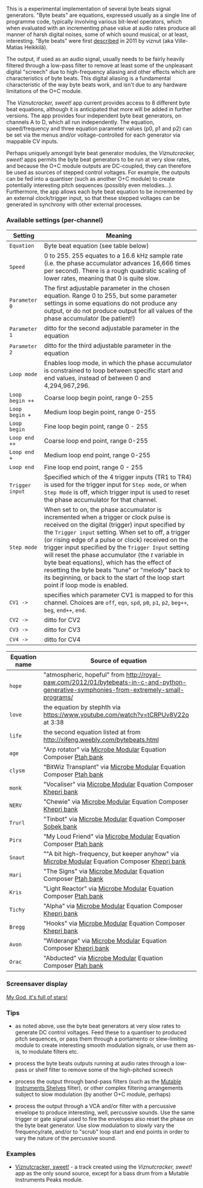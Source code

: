 This is a experimental implementation of several byte beats signal generators. "Byte beats" are equations, expressed usually as a single line of programme code, typically involving various bit-level operators, which when evaluated with an incrementing phase value at audio rates produce all manner of harsh digital noises, some of which sound musical, or at least, interesting. "Byte beats" were first [described](http://countercomplex.blogspot.com/2011/10/algorithmic-symphonies-from-one-line-of.html) in 2011 by viznut (aka Ville-Matias Heikkilä).

The output, if used as an audio signal, usually needs to be fairly heavily filtered through a low-pass filter to remove at least some of the unpleasant digital "screech" due to  high-frequency aliasing and other effects which are characteristics of byte beats. This digital aliasing is a fundamental characteristic of the way byte beats work, and isn't due to any hardware limitations of the O+C module.

The _Viznutcracker, sweet!_ app current provides access to 8 different byte beat equations, although it is anticipated that more will be added in further versions. The app provides four independent byte beat generators, on channels A to D, which all run independently. The equation, speed/frequency and three equation parameter values (p0, p1 and p2) can be set via the menus and/or voltage-controlled for each generator via mappable CV inputs.

Perhaps uniquely amongst byte beat generator modules, the _Viznutcracker, sweet!_ apps permits the byte beat generators to be run at very slow rates, and because the O+C module outputs are DC-coupled, they can therefore be used as sources of stepped control voltages. For example, the outputs can be fed into a quantiser (such as another O+C module) to create potentially interesting pitch sequences (possibly even melodies...). Furthermore, the app allows each byte beat equation to be incremented by an external clock/trigger input, so that these stepped voltages can be generated in synchrony with other external processes.

### Available settings (per-channel)

|Setting | Meaning |
| --- | --- |
|`Equation` | Byte beat equation (see table below)|
|`Speed` | 0 to 255. 255 equates to a 16.6 kHz sample rate (i.e. the phase accumulator advances 16,666 times per second). There is a rough quadratic scaling of lower rates, meaning that 0 is quite slow.|
|`Parameter 0`| The first adjustable parameter in the chosen equation. Range 0 to 255, but some parameter settings in some equations do not produce any output, or do not produce output for all values of the phase accumulator (be patient!)|
|`Parameter 1`| ditto for the second adjustable parameter in the equation|
|`Parameter 2`| ditto for the third adjustable parameter in the equation|
|`Loop mode`| Enables loop mode, in which the phase accumulator is constrained to loop between specific start and end values, instead of between 0 and 4,294,967,296.|
|`Loop begin ++`| Coarse loop begin point, range 0-255|
|`Loop begin +`| Medium loop begin point, range 0-255|
|`Loop begin`| Fine loop begin point, range 0 - 255|
|`Loop end ++`| Coarse loop end point, range 0-255  |
|`Loop end +`| Medium loop end point, range 0-255 |
|`Loop end`| Fine loop end point, range 0 - 255 |
|`Trigger input`| Specified which of the 4 trigger inputs (TR1 to TR4) is used for the trigger input for `Step mode`, or when `Step Mode` is off, which trigger input is used to reset the phase accumulator for that channel.|
|`Step mode`| When set to on, the phase accumulator is incremented when a trigger or clock pulse is received on the digital (trigger) input specified by the `Trigger input` setting. When set to off, a trigger (or rising edge of a pulse or clock) received on the trigger input specified by the `Trigger Input` setting will reset the phase accumulator (the _t_ variable in byte beat equations), which has the effect of resetting the byte beats "tune" or "melody" back to its beginning, or back to the start of the loop start point if loop mode is enabled.|
|`CV1 ->`| specifies which parameter CV1 is mapped to for this channel. Choices are `off`, `eqn`, `spd`, `p0`, `p1`, `p2`, `beg++`, `beg`, `end++`, `end`. |
|`CV2 ->`| ditto for CV2|
|`CV3 ->`| ditto for CV3|
|`CV4 ->`| ditto for CV4|

| Equation name | Source of equation |
|---------------|--------------------|
|  `hope`       | "atmospheric, hopeful" from http://royal-paw.com/2012/01/bytebeats-in-c-and-python-generative-symphonies-from-extremely-small-programs/ |
|  `love`       | the equation by stephth via https://www.youtube.com/watch?v=tCRPUv8V22o at 3:38 |
|  `life`       | the second equation listed at from http://xifeng.weebly.com/bytebeats.html |
|  `age`        | "Arp rotator" via [Microbe Modular](http://microbemodular.com/products/equation-composer/overview) Equation Composer [Ptah bank](https://github.com/clone45/EquationComposer/blob/master/EquationBankPtah.cpp) |
|  `clysm`      | "BitWiz Transplant" via [Microbe Modular](http://microbemodular.com/products/equation-composer/overview) Equation Composer [Ptah bank](https://github.com/clone45/EquationComposer/blob/master/EquationBankPtah.cpp) |
|  `monk`       | "Vocaliser" via [Microbe Modular](http://microbemodular.com/products/equation-composer/overview) Equation Composer [Khepri bank](https://github.com/clone45/EquationComposer/blob/master/EquationBankKhepri.cpp)|
|  `NERV`      | "Chewie" via [Microbe Modular](http://microbemodular.com/products/equation-composer/overview) Equation Composer [Khepri bank](https://github.com/clone45/EquationComposer/blob/master/EquationBankKhepri.cpp)  |
|  `Trurl`      | "Tinbot" via [Microbe Modular](http://microbemodular.com/products/equation-composer/overview) Equation Composer [Sobek bank](https://github.com/clone45/EquationComposer/blob/master/EquationBankSobek.cpp) |
|  `Pirx`      | "My Loud Friend" via [Microbe Modular](http://microbemodular.com/products/equation-composer/overview) Equation Composer [Ptah bank](https://github.com/clone45/EquationComposer/blob/master/EquationBankPtah.cpp) |
|  `Snaut`      | ""A bit high-frequency, but keeper anyhow" via [Microbe Modular](http://microbemodular.com/products/equation-composer/overview) Equation Composer [Khepri bank](https://github.com/clone45/EquationComposer/blob/master/EquationBankKhepri.cpp) |
|  `Hari`      | "The Signs" via [Microbe Modular](http://microbemodular.com/products/equation-composer/overview) Equation Composer [Ptah bank](https://github.com/clone45/EquationComposer/blob/master/EquationBankPtah.cpp) |
|  `Kris`      | "Light Reactor" via [Microbe Modular](http://microbemodular.com/products/equation-composer/overview) Equation Composer [Ptah bank](https://github.com/clone45/EquationComposer/blob/master/EquationBankPtah.cpp) |
|  `Tichy`      | "Alpha" via [Microbe Modular](http://microbemodular.com/products/equation-composer/overview) Equation Composer [Khepri bank](https://github.com/clone45/EquationComposer/blob/master/EquationBankKhepri.cpp) |
|  `Bregg`      | "Hooks" via [Microbe Modular](http://microbemodular.com/products/equation-composer/overview) Equation Composer [Khepri bank](https://github.com/clone45/EquationComposer/blob/master/EquationBankKhepri.cpp) |
|  `Avon`      | "Widerange" via [Microbe Modular](http://microbemodular.com/products/equation-composer/overview) Equation Composer [Khepri bank](https://github.com/clone45/EquationComposer/blob/master/EquationBankKhepri.cpp) |
|  `Orac`      | "Abducted" via [Microbe Modular](http://microbemodular.com/products/equation-composer/overview) Equation Composer [Ptah bank](https://github.com/clone45/EquationComposer/blob/master/EquationBankPtah.cpp) |

### Screensaver display

[My God, it's full of stars!](https://www.youtube.com/watch?v=yEFw419Nbg8)

### Tips

  - as noted above, use the byte beat generators at very slow rates to generate DC control voltages. Feed these to a quantiser to produced pitch sequences, or pass them through a portamento or slew-limiting module to create interesting smooth modulation signals, or use them as-is, to modulate filters etc.
 
  - process the byte beats outputs running at audio rates through a low-pass or shelf filter to remove some of the high-pitched screech
  
  - process the output through band-pass filters (such as the [Mutable Instruments Shelves](http://mutable-instruments.net/modules/shelves) filter), or other complex filtering arrangements subject to slow modulation (by another O+C module, perhaps)
  
  - process the output through a VCA and/or filter with a percussive envelope to produce interesting, well, percussive sounds. Use the same trigger or gate signal used to fire the envelopes also reset the phase on the byte beat generator. Use slow modulation to slowly vary the frequency/rate, and/or to "scrub" loop start and end points in order to vary the nature of the percussive sound.

### Examples
  - [Viznutcracker, sweet!](https://soundcloud.com/bennelong-bicyclist/viznutcracker-sweet) - a track created using the _Viznutcracker, sweet!_ app as the only sound source, except for a bass drum from a Mutable Instruments Peaks module.